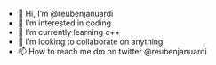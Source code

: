 - 👋 Hi, I’m @reubenjanuardi
- 👀 I’m interested in coding 
- 🌱 I’m currently learning c++
- 💞️ I’m looking to collaborate on anything
- 📫 How to reach me dm on twitter @reubenjanuardi

<!---
reubenjanuardi/reubenjanuardi is a ✨ special ✨ repository because its `README.md` (this file) appears on your GitHub profile.
You can click the Preview link to take a look at your changes.
--->
